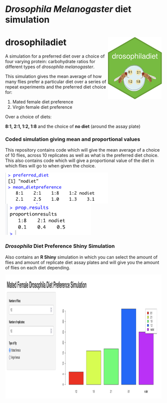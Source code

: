 # *Drosophila Melanogaster* diet simulation


# drosophiladiet <img src='images/hex-drosophiladiet.png' align="right" height="200" />
 
 
A simulation for a preferred diet over a choice of four varying protein: carbohydrate ratios for different types of *drosophila melanogaster*.  


 

This simulation gives the mean average of how many flies prefer a particular diet over a series of repeat experiments and the preferred diet choice for: 

1. Mated female diet preference
2. Virgin female diet preference 

Over a choice of diets: 

__8:1, 2:1, 1:2, 1:8__ and the choice of __no diet__ (around the assay plate)

### Coded simulation giving mean and proportional values

This repository contains code which will give the mean average of a choice of 10 flies, across 10 replicates as well as what is the preferred diet choice. 
This also contains code which will give a proportional value of the diet in which flies will go to when given the choice. 

<img src='images/meandietpreferencecode.png' align="left" height="100" /> 
<img src='images/propresults.png' height="100">




### *Drosophila* Diet Preference Shiny Simulation 


Also contains an __R Shiny__ simulation in which you can select the amount of flies and amount of replicate diet assay plates and will give you the amount of flies on each diet depending. 


<img src='images/dietsimulation.png'  width="1300" height="400" >



